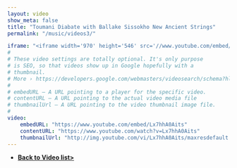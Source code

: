 ```yaml
---
layout: video
show_meta: false
title: "Toumani Diabate with Ballake Sissokho New Ancient Strings"
permalink: "/music/videos3/"

iframe: "<iframe width='970' height='546' src='//www.youtube.com/embed/Lx7hhA0Aits' frameborder='0' allowfullscreen></iframe>"
#
# These video settings are totally optional. It's only purpose
# is SEO, so that videos show up in Google hopefully with a 
# thumbnail.
# More › https://developers.google.com/webmasters/videosearch/schema?hl=en&rd=1
#
# embedURL – A URL pointing to a player for the specific video.
# contentURL – A URL pointing to the actual video media file
# thumbnailUrl – A URL pointing to the video thumbnail image file.
#
video:
    embedURL: "https://www.youtube.com/embed/Lx7hhA0Aits"
    contentURL: "https://www.youtube.com/watch?v=Lx7hhA0Aits"
    thumbnailUrl: "http://img.youtube.com/vi/Lx7hhA0Aits/maxresdefault.jpg"
---
```

- **<a href="{{ site.url }}{{ site.baseurl }}/music/videos/"> Back to Video list></a>**
